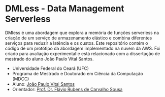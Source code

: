 # DMLess - Data Management Serverless

DMless é uma abordagem que explora a memória de funções serverless na criação de um serviço de armazenamento elástico e combina diferentes serviços para reduzir a latência e os custos. Este repositório contém o código de um protótipo da abordagem implementado na nuvem da AWS. Foi criado para avaliação experimental e está relacionado com a dissertação de mestrado do aluno João Paulo Vital Santos.

- Universidade Federal do Ceará (UFC)
- Programa de Mestrado e Doutorado em Ciência da Computação (MDCC)
- Aluno: [João Paulo Vital Santos](http://lattes.cnpq.br/4288740624475764)
- Orientador: [Prof. Dr. Flávio Rubens de Carvalho Sousa](http://lattes.cnpq.br/0771942436828005)
